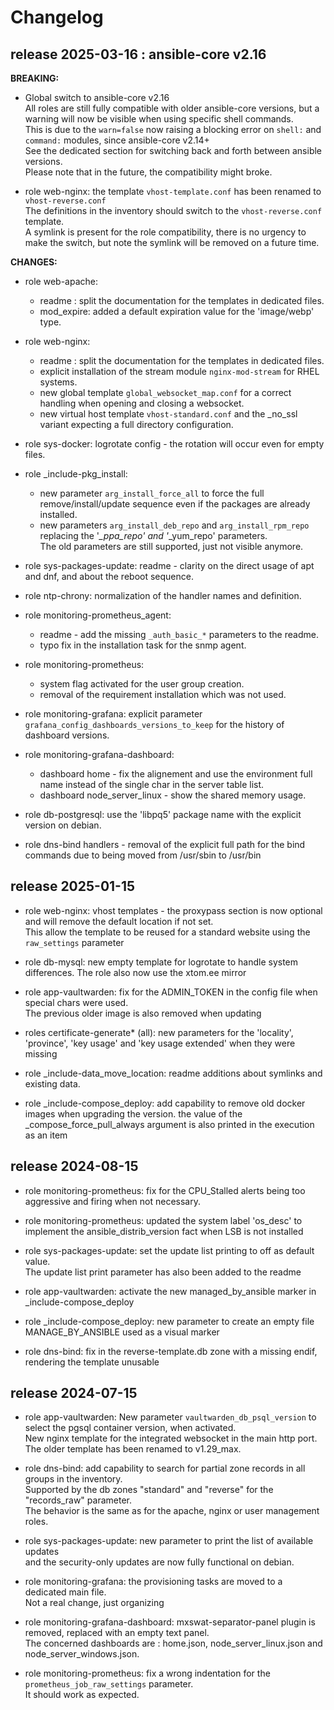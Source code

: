 # Changelog

## release 2025-03-16 : ansible-core v2.16

**BREAKING:**  
* Global switch to ansible-core v2.16  
  All roles are still fully compatible with older ansible-core versions, but a warning will now be visible when using specific shell commands.  
  This is due to the `warn=false` now raising a blocking error on `shell:` and `command:` modules, since ansible-core v2.14+  
  See the dedicated section for switching back and forth between ansible versions.  
  Please note that in the future, the compatibility might broke.  
  
* role web-nginx: the template `vhost-template.conf` has been renamed to `vhost-reverse.conf`  
  The definitions in the inventory should switch to the `vhost-reverse.conf` template.  
  A symlink is present for the role compatibility, there is no urgency to make the switch, but note the symlink will be removed on a future time.  
 
  
**CHANGES:**
* role web-apache:  
  - readme : split the documentation for the templates in dedicated files.
  - mod_expire: added a default expiration value for the 'image/webp' type.

* role web-nginx:  
  - readme : split the documentation for the templates in dedicated files.
  - explicit installation of the stream module `nginx-mod-stream` for RHEL systems.
  - new global template `global_websocket_map.conf` for a correct handling when opening and closing a websocket.
  - new virtual host template `vhost-standard.conf` and the _no_ssl variant expecting a full directory configuration.

* role sys-docker: logrotate config - the rotation will occur even for empty files.

* role _include-pkg_install:  
  - new parameter `arg_install_force_all` to force the full remove/install/update sequence even if the packages are already installed.
  - new parameters `arg_install_deb_repo` and `arg_install_rpm_repo` replacing the '*_ppa_repo' and '*_yum_repo' parameters.  
    The old parameters are still supported, just not visible anymore.

* role sys-packages-update: readme - clarity on the direct usage of apt and dnf, and about the reboot sequence.

* role ntp-chrony: normalization of the handler names and definition.

* role monitoring-prometheus_agent:  
  - readme - add the missing `_auth_basic_*` parameters to the readme. 
  - typo fix in the installation task for the snmp agent.

* role monitoring-prometheus:  
  - system flag activated for the user group creation.
  - removal of the requirement installation which was not used.

* role monitoring-grafana: explicit parameter `grafana_config_dashboards_versions_to_keep` for the history of dashboard versions.

* role monitoring-grafana-dashboard:
  - dashboard home - fix the alignement and use the environment full name instead of the single char in the server table list.
  - dashboard node_server_linux - show the shared memory usage.

* role db-postgresql: use the 'libpq5' package name with the explicit version on debian.

* role dns-bind handlers - removal of the explicit full path for the bind commands due to being moved from /usr/sbin to /usr/bin


## release 2025-01-15

* role web-nginx: vhost templates - the proxypass section is now optional and will remove the default location if not set.  
  This allow the template to be reused for a standard website using the `raw_settings` parameter

* role db-mysql: new empty template for logrotate to handle system differences.
  The role also now use the xtom.ee mirror

* role app-vaultwarden: fix for the ADMIN_TOKEN in the config file when special chars were used.  
  The previous older image is also removed when updating

* roles certificate-generate* (all): new parameters for the 'locality', 'province', 'key usage' and 'key usage extended' when they were missing

* role _include-data_move_location: readme additions about symlinks and existing data.

* role _include-compose_deploy: add capability to remove old docker images when upgrading the version.
  the value of the _compose_force_pull_always argument is also printed in the execution as an item


## release 2024-08-15

* role monitoring-prometheus: fix for the CPU_Stalled alerts being too aggressive and firing when not necessary.

* role monitoring-prometheus: updated the system label 'os_desc' to implement the ansible_distrib_version fact when LSB is not installed

* role sys-packages-update: set the update list printing to off as default value.  
  The update list print parameter has also been added to the readme  

* role app-vaultwarden: activate the new managed_by_ansible marker in _include-compose_deploy

* role _include-compose_deploy: new parameter to create an empty file MANAGE_BY_ANSIBLE used as a visual marker

* role dns-bind: fix in the reverse-template.db zone with a missing endif, rendering the template unusable


## release 2024-07-15

* role app-vaultwarden: New parameter `vaultwarden_db_psql_version` to select the pgsql container version, when activated.  
  New nginx template for the integrated websocket in the main http port.  
  The older template has been renamed to v1.29_max.  
  
* role dns-bind: add capability to search for partial zone records in all groups in the inventory.  
  Supported by the db zones "standard" and "reverse" for the "records_raw" parameter.  
  The behavior is the same as for the apache, nginx or user management roles.  
  
* role sys-packages-update: new parameter to print the list of available updates  
  and the security-only updates are now fully functional on debian.  
  
* role monitoring-grafana: the provisioning tasks are moved to a dedicated main file.  
  Not a real change, just organizing

* role monitoring-grafana-dashboard: mxswat-separator-panel plugin is removed, replaced with an empty text panel.  
  The concerned dashboards are : home.json, node_server_linux.json and node_server_windows.json.  
  
* role monitoring-prometheus: fix a wrong indentation for the `prometheus_job_raw_settings` parameter.  
  It should work as expected.  

